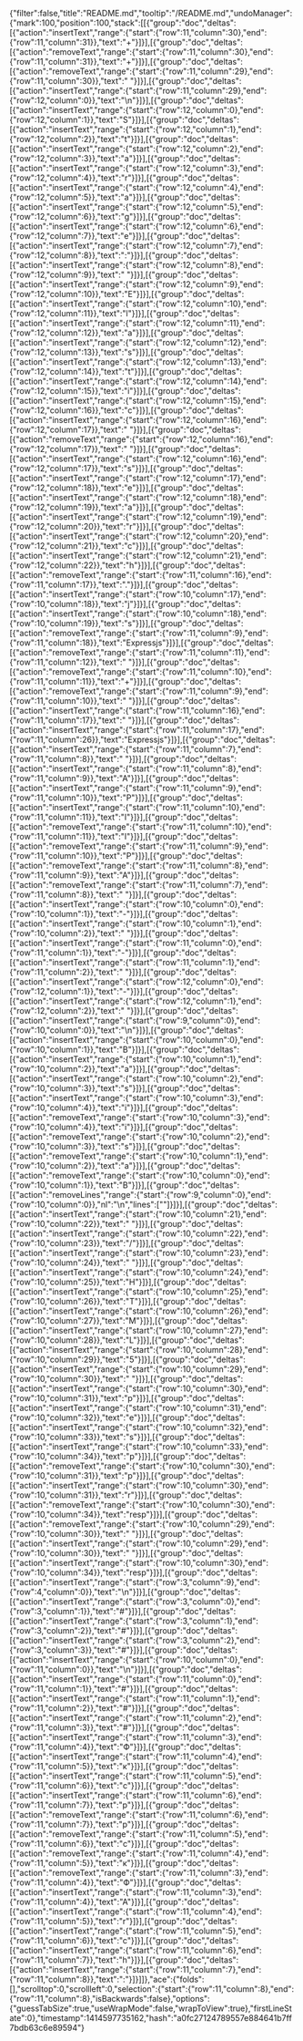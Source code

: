 {"filter":false,"title":"README.md","tooltip":"/README.md","undoManager":{"mark":100,"position":100,"stack":[[{"group":"doc","deltas":[{"action":"insertText","range":{"start":{"row":11,"column":30},"end":{"row":11,"column":31}},"text":"+"}]}],[{"group":"doc","deltas":[{"action":"removeText","range":{"start":{"row":11,"column":30},"end":{"row":11,"column":31}},"text":"+"}]}],[{"group":"doc","deltas":[{"action":"removeText","range":{"start":{"row":11,"column":29},"end":{"row":11,"column":30}},"text":" "}]}],[{"group":"doc","deltas":[{"action":"insertText","range":{"start":{"row":11,"column":29},"end":{"row":12,"column":0}},"text":"\n"}]}],[{"group":"doc","deltas":[{"action":"insertText","range":{"start":{"row":12,"column":0},"end":{"row":12,"column":1}},"text":"S"}]}],[{"group":"doc","deltas":[{"action":"insertText","range":{"start":{"row":12,"column":1},"end":{"row":12,"column":2}},"text":"t"}]}],[{"group":"doc","deltas":[{"action":"insertText","range":{"start":{"row":12,"column":2},"end":{"row":12,"column":3}},"text":"a"}]}],[{"group":"doc","deltas":[{"action":"insertText","range":{"start":{"row":12,"column":3},"end":{"row":12,"column":4}},"text":"r"}]}],[{"group":"doc","deltas":[{"action":"insertText","range":{"start":{"row":12,"column":4},"end":{"row":12,"column":5}},"text":"a"}]}],[{"group":"doc","deltas":[{"action":"insertText","range":{"start":{"row":12,"column":5},"end":{"row":12,"column":6}},"text":"g"}]}],[{"group":"doc","deltas":[{"action":"insertText","range":{"start":{"row":12,"column":6},"end":{"row":12,"column":7}},"text":"e"}]}],[{"group":"doc","deltas":[{"action":"insertText","range":{"start":{"row":12,"column":7},"end":{"row":12,"column":8}},"text":":"}]}],[{"group":"doc","deltas":[{"action":"insertText","range":{"start":{"row":12,"column":8},"end":{"row":12,"column":9}},"text":" "}]}],[{"group":"doc","deltas":[{"action":"insertText","range":{"start":{"row":12,"column":9},"end":{"row":12,"column":10}},"text":"E"}]}],[{"group":"doc","deltas":[{"action":"insertText","range":{"start":{"row":12,"column":10},"end":{"row":12,"column":11}},"text":"l"}]}],[{"group":"doc","deltas":[{"action":"insertText","range":{"start":{"row":12,"column":11},"end":{"row":12,"column":12}},"text":"a"}]}],[{"group":"doc","deltas":[{"action":"insertText","range":{"start":{"row":12,"column":12},"end":{"row":12,"column":13}},"text":"s"}]}],[{"group":"doc","deltas":[{"action":"insertText","range":{"start":{"row":12,"column":13},"end":{"row":12,"column":14}},"text":"t"}]}],[{"group":"doc","deltas":[{"action":"insertText","range":{"start":{"row":12,"column":14},"end":{"row":12,"column":15}},"text":"i"}]}],[{"group":"doc","deltas":[{"action":"insertText","range":{"start":{"row":12,"column":15},"end":{"row":12,"column":16}},"text":"c"}]}],[{"group":"doc","deltas":[{"action":"insertText","range":{"start":{"row":12,"column":16},"end":{"row":12,"column":17}},"text":" "}]}],[{"group":"doc","deltas":[{"action":"removeText","range":{"start":{"row":12,"column":16},"end":{"row":12,"column":17}},"text":" "}]}],[{"group":"doc","deltas":[{"action":"insertText","range":{"start":{"row":12,"column":16},"end":{"row":12,"column":17}},"text":"s"}]}],[{"group":"doc","deltas":[{"action":"insertText","range":{"start":{"row":12,"column":17},"end":{"row":12,"column":18}},"text":"e"}]}],[{"group":"doc","deltas":[{"action":"insertText","range":{"start":{"row":12,"column":18},"end":{"row":12,"column":19}},"text":"a"}]}],[{"group":"doc","deltas":[{"action":"insertText","range":{"start":{"row":12,"column":19},"end":{"row":12,"column":20}},"text":"r"}]}],[{"group":"doc","deltas":[{"action":"insertText","range":{"start":{"row":12,"column":20},"end":{"row":12,"column":21}},"text":"c"}]}],[{"group":"doc","deltas":[{"action":"insertText","range":{"start":{"row":12,"column":21},"end":{"row":12,"column":22}},"text":"h"}]}],[{"group":"doc","deltas":[{"action":"removeText","range":{"start":{"row":11,"column":16},"end":{"row":11,"column":17}},"text":"."}]}],[{"group":"doc","deltas":[{"action":"insertText","range":{"start":{"row":10,"column":17},"end":{"row":10,"column":18}},"text":"j"}]}],[{"group":"doc","deltas":[{"action":"insertText","range":{"start":{"row":10,"column":18},"end":{"row":10,"column":19}},"text":"s"}]}],[{"group":"doc","deltas":[{"action":"removeText","range":{"start":{"row":11,"column":9},"end":{"row":11,"column":18}},"text":"Expressjs"}]}],[{"group":"doc","deltas":[{"action":"removeText","range":{"start":{"row":11,"column":11},"end":{"row":11,"column":12}},"text":" "}]}],[{"group":"doc","deltas":[{"action":"removeText","range":{"start":{"row":11,"column":10},"end":{"row":11,"column":11}},"text":"+"}]}],[{"group":"doc","deltas":[{"action":"removeText","range":{"start":{"row":11,"column":9},"end":{"row":11,"column":10}},"text":" "}]}],[{"group":"doc","deltas":[{"action":"insertText","range":{"start":{"row":11,"column":16},"end":{"row":11,"column":17}},"text":" "}]}],[{"group":"doc","deltas":[{"action":"insertText","range":{"start":{"row":11,"column":17},"end":{"row":11,"column":26}},"text":"Expressjs"}]}],[{"group":"doc","deltas":[{"action":"insertText","range":{"start":{"row":11,"column":7},"end":{"row":11,"column":8}},"text":" "}]}],[{"group":"doc","deltas":[{"action":"insertText","range":{"start":{"row":11,"column":8},"end":{"row":11,"column":9}},"text":"A"}]}],[{"group":"doc","deltas":[{"action":"insertText","range":{"start":{"row":11,"column":9},"end":{"row":11,"column":10}},"text":"P"}]}],[{"group":"doc","deltas":[{"action":"insertText","range":{"start":{"row":11,"column":10},"end":{"row":11,"column":11}},"text":"I"}]}],[{"group":"doc","deltas":[{"action":"removeText","range":{"start":{"row":11,"column":10},"end":{"row":11,"column":11}},"text":"I"}]}],[{"group":"doc","deltas":[{"action":"removeText","range":{"start":{"row":11,"column":9},"end":{"row":11,"column":10}},"text":"P"}]}],[{"group":"doc","deltas":[{"action":"removeText","range":{"start":{"row":11,"column":8},"end":{"row":11,"column":9}},"text":"A"}]}],[{"group":"doc","deltas":[{"action":"removeText","range":{"start":{"row":11,"column":7},"end":{"row":11,"column":8}},"text":" "}]}],[{"group":"doc","deltas":[{"action":"insertText","range":{"start":{"row":10,"column":0},"end":{"row":10,"column":1}},"text":"-"}]}],[{"group":"doc","deltas":[{"action":"insertText","range":{"start":{"row":10,"column":1},"end":{"row":10,"column":2}},"text":" "}]}],[{"group":"doc","deltas":[{"action":"insertText","range":{"start":{"row":11,"column":0},"end":{"row":11,"column":1}},"text":"-"}]}],[{"group":"doc","deltas":[{"action":"insertText","range":{"start":{"row":11,"column":1},"end":{"row":11,"column":2}},"text":" "}]}],[{"group":"doc","deltas":[{"action":"insertText","range":{"start":{"row":12,"column":0},"end":{"row":12,"column":1}},"text":"-"}]}],[{"group":"doc","deltas":[{"action":"insertText","range":{"start":{"row":12,"column":1},"end":{"row":12,"column":2}},"text":" "}]}],[{"group":"doc","deltas":[{"action":"insertText","range":{"start":{"row":9,"column":0},"end":{"row":10,"column":0}},"text":"\n"}]}],[{"group":"doc","deltas":[{"action":"insertText","range":{"start":{"row":10,"column":0},"end":{"row":10,"column":1}},"text":"B"}]}],[{"group":"doc","deltas":[{"action":"insertText","range":{"start":{"row":10,"column":1},"end":{"row":10,"column":2}},"text":"a"}]}],[{"group":"doc","deltas":[{"action":"insertText","range":{"start":{"row":10,"column":2},"end":{"row":10,"column":3}},"text":"s"}]}],[{"group":"doc","deltas":[{"action":"insertText","range":{"start":{"row":10,"column":3},"end":{"row":10,"column":4}},"text":"i"}]}],[{"group":"doc","deltas":[{"action":"removeText","range":{"start":{"row":10,"column":3},"end":{"row":10,"column":4}},"text":"i"}]}],[{"group":"doc","deltas":[{"action":"removeText","range":{"start":{"row":10,"column":2},"end":{"row":10,"column":3}},"text":"s"}]}],[{"group":"doc","deltas":[{"action":"removeText","range":{"start":{"row":10,"column":1},"end":{"row":10,"column":2}},"text":"a"}]}],[{"group":"doc","deltas":[{"action":"removeText","range":{"start":{"row":10,"column":0},"end":{"row":10,"column":1}},"text":"B"}]}],[{"group":"doc","deltas":[{"action":"removeLines","range":{"start":{"row":9,"column":0},"end":{"row":10,"column":0}},"nl":"\n","lines":[""]}]}],[{"group":"doc","deltas":[{"action":"insertText","range":{"start":{"row":10,"column":21},"end":{"row":10,"column":22}},"text":" "}]}],[{"group":"doc","deltas":[{"action":"insertText","range":{"start":{"row":10,"column":22},"end":{"row":10,"column":23}},"text":"/"}]}],[{"group":"doc","deltas":[{"action":"insertText","range":{"start":{"row":10,"column":23},"end":{"row":10,"column":24}},"text":" "}]}],[{"group":"doc","deltas":[{"action":"insertText","range":{"start":{"row":10,"column":24},"end":{"row":10,"column":25}},"text":"H"}]}],[{"group":"doc","deltas":[{"action":"insertText","range":{"start":{"row":10,"column":25},"end":{"row":10,"column":26}},"text":"T"}]}],[{"group":"doc","deltas":[{"action":"insertText","range":{"start":{"row":10,"column":26},"end":{"row":10,"column":27}},"text":"M"}]}],[{"group":"doc","deltas":[{"action":"insertText","range":{"start":{"row":10,"column":27},"end":{"row":10,"column":28}},"text":"L"}]}],[{"group":"doc","deltas":[{"action":"insertText","range":{"start":{"row":10,"column":28},"end":{"row":10,"column":29}},"text":"5"}]}],[{"group":"doc","deltas":[{"action":"insertText","range":{"start":{"row":10,"column":29},"end":{"row":10,"column":30}},"text":" "}]}],[{"group":"doc","deltas":[{"action":"insertText","range":{"start":{"row":10,"column":30},"end":{"row":10,"column":31}},"text":"p"}]}],[{"group":"doc","deltas":[{"action":"insertText","range":{"start":{"row":10,"column":31},"end":{"row":10,"column":32}},"text":"e"}]}],[{"group":"doc","deltas":[{"action":"insertText","range":{"start":{"row":10,"column":32},"end":{"row":10,"column":33}},"text":"s"}]}],[{"group":"doc","deltas":[{"action":"insertText","range":{"start":{"row":10,"column":33},"end":{"row":10,"column":34}},"text":"p"}]}],[{"group":"doc","deltas":[{"action":"removeText","range":{"start":{"row":10,"column":30},"end":{"row":10,"column":31}},"text":"p"}]}],[{"group":"doc","deltas":[{"action":"insertText","range":{"start":{"row":10,"column":30},"end":{"row":10,"column":31}},"text":"r"}]}],[{"group":"doc","deltas":[{"action":"removeText","range":{"start":{"row":10,"column":30},"end":{"row":10,"column":34}},"text":"resp"}]}],[{"group":"doc","deltas":[{"action":"removeText","range":{"start":{"row":10,"column":29},"end":{"row":10,"column":30}},"text":" "}]}],[{"group":"doc","deltas":[{"action":"insertText","range":{"start":{"row":10,"column":29},"end":{"row":10,"column":30}},"text":" "}]}],[{"group":"doc","deltas":[{"action":"insertText","range":{"start":{"row":10,"column":30},"end":{"row":10,"column":34}},"text":"resp"}]}],[{"group":"doc","deltas":[{"action":"insertText","range":{"start":{"row":3,"column":9},"end":{"row":4,"column":0}},"text":"\n"}]}],[{"group":"doc","deltas":[{"action":"insertText","range":{"start":{"row":3,"column":0},"end":{"row":3,"column":1}},"text":"#"}]}],[{"group":"doc","deltas":[{"action":"insertText","range":{"start":{"row":3,"column":1},"end":{"row":3,"column":2}},"text":"#"}]}],[{"group":"doc","deltas":[{"action":"insertText","range":{"start":{"row":3,"column":2},"end":{"row":3,"column":3}},"text":"#"}]}],[{"group":"doc","deltas":[{"action":"insertText","range":{"start":{"row":10,"column":0},"end":{"row":11,"column":0}},"text":"\n"}]}],[{"group":"doc","deltas":[{"action":"insertText","range":{"start":{"row":11,"column":0},"end":{"row":11,"column":1}},"text":"#"}]}],[{"group":"doc","deltas":[{"action":"insertText","range":{"start":{"row":11,"column":1},"end":{"row":11,"column":2}},"text":"#"}]}],[{"group":"doc","deltas":[{"action":"insertText","range":{"start":{"row":11,"column":2},"end":{"row":11,"column":3}},"text":"#"}]}],[{"group":"doc","deltas":[{"action":"insertText","range":{"start":{"row":11,"column":3},"end":{"row":11,"column":4}},"text":"Ф"}]}],[{"group":"doc","deltas":[{"action":"insertText","range":{"start":{"row":11,"column":4},"end":{"row":11,"column":5}},"text":"к"}]}],[{"group":"doc","deltas":[{"action":"insertText","range":{"start":{"row":11,"column":5},"end":{"row":11,"column":6}},"text":"с"}]}],[{"group":"doc","deltas":[{"action":"insertText","range":{"start":{"row":11,"column":6},"end":{"row":11,"column":7}},"text":"р"}]}],[{"group":"doc","deltas":[{"action":"removeText","range":{"start":{"row":11,"column":6},"end":{"row":11,"column":7}},"text":"р"}]}],[{"group":"doc","deltas":[{"action":"removeText","range":{"start":{"row":11,"column":5},"end":{"row":11,"column":6}},"text":"с"}]}],[{"group":"doc","deltas":[{"action":"removeText","range":{"start":{"row":11,"column":4},"end":{"row":11,"column":5}},"text":"к"}]}],[{"group":"doc","deltas":[{"action":"removeText","range":{"start":{"row":11,"column":3},"end":{"row":11,"column":4}},"text":"Ф"}]}],[{"group":"doc","deltas":[{"action":"insertText","range":{"start":{"row":11,"column":3},"end":{"row":11,"column":4}},"text":"A"}]}],[{"group":"doc","deltas":[{"action":"insertText","range":{"start":{"row":11,"column":4},"end":{"row":11,"column":5}},"text":"r"}]}],[{"group":"doc","deltas":[{"action":"insertText","range":{"start":{"row":11,"column":5},"end":{"row":11,"column":6}},"text":"c"}]}],[{"group":"doc","deltas":[{"action":"insertText","range":{"start":{"row":11,"column":6},"end":{"row":11,"column":7}},"text":"h"}]}],[{"group":"doc","deltas":[{"action":"insertText","range":{"start":{"row":11,"column":7},"end":{"row":11,"column":8}},"text":":"}]}]]},"ace":{"folds":[],"scrolltop":0,"scrollleft":0,"selection":{"start":{"row":11,"column":8},"end":{"row":11,"column":8},"isBackwards":false},"options":{"guessTabSize":true,"useWrapMode":false,"wrapToView":true},"firstLineState":0},"timestamp":1414597735162,"hash":"a0fc27124789557e884641b7ff7bdb63c6e89594"}